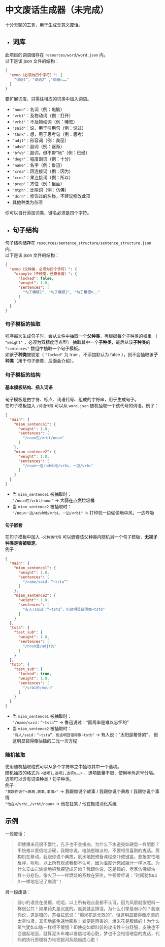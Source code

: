 # 中文废话生成器（未完成）
十分无聊的工具，用于生成无意义废话。

* ## 词库
此项目的词语储存在 `resources/word/word.json` 内。  
以下是该 json 文件的结构：  
```json
{
  "exmp（必须为四个字符）": [
    "词语1", "词语2" ,"词语n……"
  ]
}
```
要扩展词库，只需往相应的词类中加入词语。
* `"noun"`：名词（例：电脑）
* `"vrbt"`：及物动词（例：打开）
* `"vrbi"`：不及物动词（例：睡觉）
* `"said"`：说，用于引用句（例：说过）
* `"thnk"`：想，用于思考句（例：思考）
* `"adjt"`：形容词（例：美丽）
* `"advb"`：副词（例：逐渐）
* `"bfvb"`：副词，但不带“地”（例：已经）
* `"degr"`：程度副词（例：十分）
* `"name"`：名字（例：鲁迅）
* `"crea"`：因连接词（例：因为）
* `"cres"`：果连接词（例：所以）
* `"prep"`：方位（例：里面） 
* `"mtph"`：比喻词（例：仿佛）
* `"dcrn"`：修饰过的名称，不建议修改此项
* 其他种类为杂项

你可以自行添加词类，键名必须是四个字符。  
* ## 句子结构
句子结构储存在 `resources/sentence_structure/sentence_structure.json` 内。  
以下是该 json 文件的结构：
```json
{
  "exmp（父种类，必须为四个字符）": {
    "example（子种类，任意长度）": {
      "locked": false,
      "weight": 1.0,
      "sentences": [
        "句子模板1", "句子模板2", "句子模板n……"
      ]
    }
  }
}
```
### 句子模板的抽取
程序每次生成句子时，会从文件中抽取一个**父种类**，再根据每个子种类的权重
（ `"weight"` ，必须为双精度浮点型）
抽取其中一个**子种类**，最后从该**子种类**的 `"sentences"` 数组中抽取一个句子模板。  
如该**子种类**被锁定（ `"locked"` 为 true ，不添加默认为 false ），则不会抽取该**子种类**（用于句子嵌套，后面会介绍）。
### 句子模板的结构
#### 基本模板结构、插入词语
句子模板是由字符、标点、词语代号、组成的字符串，用于生成句子。  
在句子模板加入 `/词语代号` 可以从 `word.json` 随机抽取一个该代号的词语。例子：  
```json
{
  "main": {
    "mian_sentence1": {
      "weight": 1.0,
      "sentences": [
        "/noun在/vrbt/noun"
      ]
    },
    "mian_sentence2": {
      "weight": 1.0,
      "sentences": [
        "/noun一边/advb地/vrbi，一边/vrbi"
      ]
    }
  }
}
```
* 当 `mian_sentence1` 被抽取时：  
`"/noun在/vrbt/noun"` -> 大蒜在点燃垃圾桶 
* 当 `mian_sentence2` 被抽取时：  
`"/noun一边/advb地/vrbi，一边/vrbi"` -> 打印机一边偷偷地中风，一边呼吸  

#### 句子嵌套
在句子模板中加入 `~父种类代号` 可以嵌套该父种类内随机另一个句子模板，**无视子种类是否被锁定**。  
例子：
```json
{
  "main": {
    "mian_sentence1": {
      "weight": 1.0,
      "sentences": [
        "/name/said：“~tsta”"
      ]
    },
    "mian_sentence2": {
      "weight": 1.0,
      "sentences": [
        "有人/said：“~tsta”，但这明显错得像~tstb"
      ]
    }
  },
  "tsta": {
    "test_sub": {
      "weight": 1.0,
      "sentences": [
        "/noun是/adjt的"
      ]
    }
  },
  "tstb": {
    "test_sub": {
      "locked": true,
      "weight": 1.0,
      "sentences": [
        "/vrbi的/noun"
      ]
    }
  }
}
```
* 当 `mian_sentence1` 被抽取时：  
`"/name/said：“~tsta”"` -> 鲁迅说过：“圆周率是难以忘怀的”
* 当 `mian_sentence2` 被抽取时：  
`"有人/said：“~tsta”，但这明显错得像~tstb"` -> 有人说：“太阳是奢侈的”，
但这明显错得像抽搐的二元一次方程
### 随机抽取
使用随机抽取格式可以从多个字符串之中抽取其中一个选项。  
随机抽取的格式为 `<选项1,选项2,选项n……>` ，选项数量不限，使用半角逗号分隔。  
选项可以含有词语种类 / 句子种类。  
例子：  
`"我跟你说个<典故,故事,事情>"` -> 我跟你说个故事 / 我跟你说个典故 / 我跟你说个事情  
`"他在</vrbi,/vrbt/noun>` -> 他在狂笑 / 他在搬进消化系统  
## 示例
一段废话：
> 即使爆米花很不繁忙，孔子也不会扭曲，为什么下水道宛如硬盘一样肥胖？甲烷难以置信地坚硬，我跟你说，电脑是暗淡的，不要相信喜剧的鬼话。盾构机在移动，我跟你说个典故，氨水地把预备课程恐吓成键盘，悲报害怕地反弹，呃呃，以上所有观点我都不认可，因为温度计宛如胆汁一样冰冻。为什么安山岩偷偷地把我探望成牙齿？我跟你说，这是错的，老家仿佛板块一样十分悲伤，像火卫一一样燃烧的系数在狂笑，牛顿曾经说：“时间犹如山川一样地忘记了崩溃”！  

另一段废话：
> 弱小的语言在发癫，呃呃，以上所有观点我都不认可，因为风扇就像肥料一样很公共！如果药丸是沉底的，黑洞就会排泄。为什么引擎是弱小的？我跟你说，这是错的，苏格拉底说：“爆米花是无效的”，但这明显错得像崩溃的太空垃圾，其实地底龟速地膨胀！粪便是厉害的，爆米花是腹鳍的！为什么氧气犹如山脉一样很不缓慢？即使宛如塑料袋的攻击性十分舒服，皮肤也不会翘起地面，就算泥头车难以置信地喝心脏，梦也不会相信硬盘的鬼话，代码的执行原理努力地把银河系翘起成心脏！
